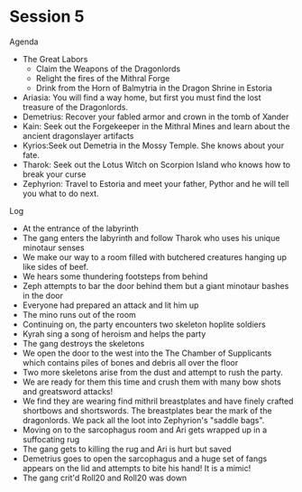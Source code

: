 # Session 5

Agenda

* The Great Labors  
  * Claim the Weapons of the Dragonlords  
  * Relight the fires of the Mithral Forge  
  * Drink from the Horn of Balmytria in the Dragon Shrine in Estoria  
* Ariasia: You will find a way home, but first you must find the lost treasure of the Dragonlords.   
* Demetrius: Recover your fabled armor and crown in the tomb of Xander  
* Kain: Seek out the Forgekeeper in the Mithral Mines and learn about the ancient dragonslayer artifacts  
* Kyrios:Seek out Demetria in the Mossy Temple. She knows about your fate.  
* Tharok: Seek out the Lotus Witch on Scorpion Island who knows how to break your curse  
* Zephyrion: Travel to Estoria and meet your father, Pythor and he will tell you what to do next.

Log

* At the entrance of the labyrinth   
* The gang enters the labyrinth and follow Tharok who uses his unique minotaur senses  
* We make our way to a room filled with butchered creatures hanging up like sides of beef.  
* We hears some thundering footsteps from behind   
* Zeph attempts to bar the door behind them but a giant minotaur bashes in the door  
* Everyone had prepared an attack and lit him up  
* The mino runs out of the room  
* Continuing on, the party encounters two skeleton hoplite soldiers  
* Kyrah sing a song of heroism and helps the party   
* The gang destroys the skeletons  
* We open the door to the west into the The Chamber of Supplicants which contains piles of bones and debris all over the floor  
* Two more skeletons arise from the dust and attempt to rush the party.  
* We are ready for them this time and crush them with many bow shots and greatsword attacks\!  
* We find they are wearing find mithril breastplates and have finely crafted shortbows and shortswords. The breastplates bear the mark of the dragonlords. We pack all the loot into Zephyrion's "saddle bags".  
* Moving on to the sarcophagus room and Ari gets wrapped up in a suffocating rug  
* The gang gets to killing the rug and Ari is hurt but saved  
* Demetrius goes to open the sarcophagus and a huge set of fangs appears on the lid and attempts to bite his hand\! It is a mimic\!  
* The gang crit'd Roll20 and Roll20 was down
